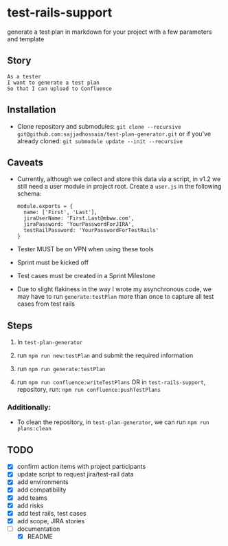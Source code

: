 # test-rails-support

generate a test plan in markdown for your project with a few parameters and template

## Story

```gherkin
As a tester  
I want to generate a test plan  
So that I can upload to Confluence  
```

## Installation

* Clone repository and submodules: `git clone --recursive git@github.com:sajjadhossain/test-plan-generator.git` or if you've already cloned: `git submodule update --init --recursive`

## Caveats

* Currently, although we collect and store this data via a script, in v1.2 we still need a user module in project root. Create a `user.js` in the following schema:

  ```
  module.exports = {
    name: ['First', 'Last'],
    jiraUserName: 'First.Last@mbww.com',
    jiraPassword: 'YourPasswordForJIRA',
    testRailPassword: 'YourPasswordForTestRails'
  }
  ```
* Tester MUST be on VPN when using these tools
* Sprint must be kicked off
* Test cases must be created in a Sprint Milestone
* Due to slight flakiness in the way I wrote my asynchronous code, we may have to run `generate:testPlan` more than once to capture all test cases from test rails

## Steps

1. In `test-plan-generator`

  1. run `npm run new:testPlan` and submit the required information
  2. run `npm run generate:testPlan`
  3. run `npm run confluence:writeTestPlans` OR in `test-rails-support`, repository, run: `npm run confluence:pushTestPlans`

### Additionally:

* To clean the repository, in `test-plan-generator`, we can run `npm run plans:clean`

## TODO
- [x] confirm action items with project participants
- [x] update script to request jira/test-rail data
- [x] add environments
- [x] add compatibility
- [x] add teams
- [x] add risks
- [x] add test rails, test cases
- [x] add scope, JIRA stories
- [ ] documentation
  - [x] README
